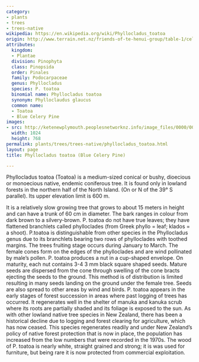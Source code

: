 ```yaml
---
category:
- plants
- trees
- trees-native
wikipedia: https://en.wikipedia.org/wiki/Phyllocladus_toatoa
origin: http://www.terrain.net.nz/friends-of-te-henui-group/table-1/celery-pine.html
attributes:
  kingdom:
  - Plantae
  division: Pinophyta
  class: Pinopsida
  order: Pinales
  family: Podocarpaceae
  genus: Phyllocladus
  species: P. toatoa
  binomial name: Phyllocladus toatoa
  synonym: Phylloclaudus glaucus
  common name:
  - Toatoa
  - Blue Celery Pine
images:
- src: http://ketenewplymouth.peoplesnetworknz.info/image_files/0000/0010/8533/Toatoa_1024.jpg
  width: 1024
  height: 768
permalink: plants/trees/trees-native/phyllocladus_toatoa.html
layout: page
title: Phyllocladus toatoa (Blue Celery Pine)

---
```

Phyllocladus toatoa (Toatoa) is a medium-sized conical or bushy, dioecious or monoecious native, endemic coniferous tree. It is found only in lowland forests in the northern half of the North Island. (On or N of the 39° S parallel). Its upper elevation limit is 600 m.

It is a relatively slow growing tree that grows to about 15 meters in height and can have a trunk of 60 cm in diameter. The bark ranges in colour from dark brown to a silvery-brown.
P. toatoa do not have true leaves; they have flattened branchlets called phylloclades (from Greek phyllo = leaf; klados = a shoot). P.toatoa is distinguishable from other species in the Phyllocladus genus due to its branchlets bearing two rows of phylloclades with toothed margins.
The trees fruiting stage occurs during January to March. The female cones form on the edges of the phylloclades and are wind pollinated by male’s pollen. 
P. toatoa produces a nut in a cup-shaped envelope. On maturity, each nut contains 3-4 3 mm black square shaped seeds. Mature seeds are dispersed from the cone through swelling of the cone bracts ejecting the seeds to the ground. This method is of distribution is limited resulting in many seeds landing on the ground under the female tree. Seeds are also spread to other areas by wind and birds.
P. toatoa appears in the early stages of forest succession in areas where past logging of trees has occurred. It regenerates well in the shelter of manuka and kanuka scrub where its roots are partially shaded and its foliage is exposed to the sun.
As with other lowland native tree species in New Zealand, there has been a historical decline due to logging and forest clearing for agriculture, which has now ceased. This species regenerates readily and under New Zealand’s policy of native forest protection that is now in place, the population has increased from the low numbers that were recorded in the 1970s.
The wood of P. toatoa is nearly white, straight grained and strong; it is was used for furniture, but being rare it is now protected from commercial exploitation.
